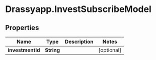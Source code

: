 # Drassyapp.InvestSubscribeModel

## Properties

Name | Type | Description | Notes
------------ | ------------- | ------------- | -------------
**investmentId** | **String** |  | [optional] 


